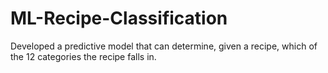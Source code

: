 # ML-Recipe-Classification
Developed a predictive model that can determine, given a recipe, which of the 12 categories the recipe falls in.
